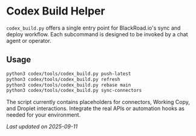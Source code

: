 # Codex Build Helper

`codex_build.py` offers a single entry point for BlackRoad.io's sync and
deploy workflow.  Each subcommand is designed to be invoked by a chat
agent or operator.

## Usage

```bash
python3 codex/tools/codex_build.py push-latest
python3 codex/tools/codex_build.py refresh
python3 codex/tools/codex_build.py rebase main
python3 codex/tools/codex_build.py sync-connectors
```

The script currently contains placeholders for connectors, Working Copy,
and Droplet interactions.  Integrate the real APIs or automation hooks as
needed for your environment.

_Last updated on 2025-09-11_

